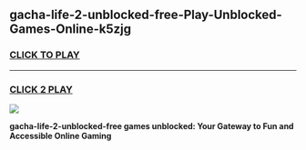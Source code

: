 
## gacha-life-2-unblocked-free-Play-Unblocked-Games-Online-k5zjg
<h3>
<a href="https://premium76.site?title=gacha-life-2-unblocked-free&ref=25A">CLICK TO PLAY</a></h3>
<hr>

<h3>
<a href="https://premium76.site?title=gacha-life-2-unblocked-free&ref=25A">CLICK 2 PLAY</a>
  
</h3>

<a href="https://premium76.site?title=gacha-life-2-unblocked-free&ref=25A"><img src="https://clearcache.store/games.png"></a>


**gacha-life-2-unblocked-free games unblocked: Your Gateway to Fun and Accessible Online Gaming**
